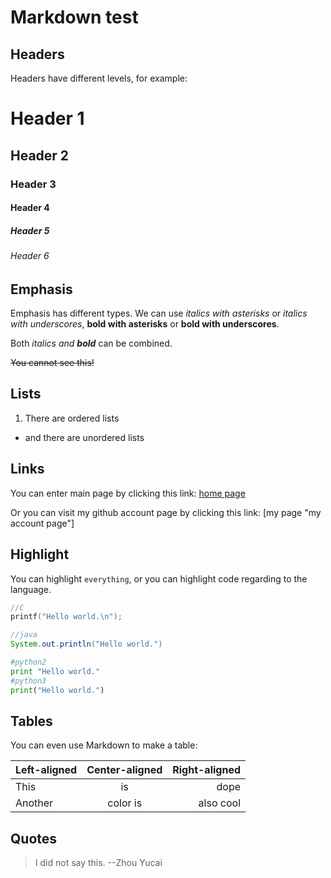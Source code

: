 # Markdown test

## Headers

Headers have different levels, for example:

# Header 1

## Header 2

### Header 3

#### Header 4

##### Header 5

###### Header 6

## Emphasis

Emphasis has different types. We can use *italics with asterisks* or _italics with underscores_, **bold with asterisks** or __bold with underscores__.

Both *italics and __bold__* can be combined.

~~You cannot see this!~~

## Lists

1. There are ordered lists

* and there are unordered lists

## Links

You can enter main page by clicking this link: [home page](https://github.com/zwhbio2017/ZhaoWeihao_learns_bioinformatics "home page of this project")

Or you can visit my github account page by clicking this link: [my page "my account page"]

[my page]: https://github.com/zwhbio2017

## Highlight

You can highlight `everything`, or you can highlight code regarding to the language.

```C
//C
printf("Hello world.\n");
```

```java
//java
System.out.println("Hello world.")
```

```python
#python2
print "Hello world."
#python3
print("Hello world.")
```

## Tables

You can even use Markdown to make a table:

| Left-aligned | Center-aligned | Right-aligned |
| ------------ | :------------: | ------------: |
| This         | is             | dope          |
| Another      | color is       | also cool     |

## Quotes

> I did not say this.             --Zhou Yucai
